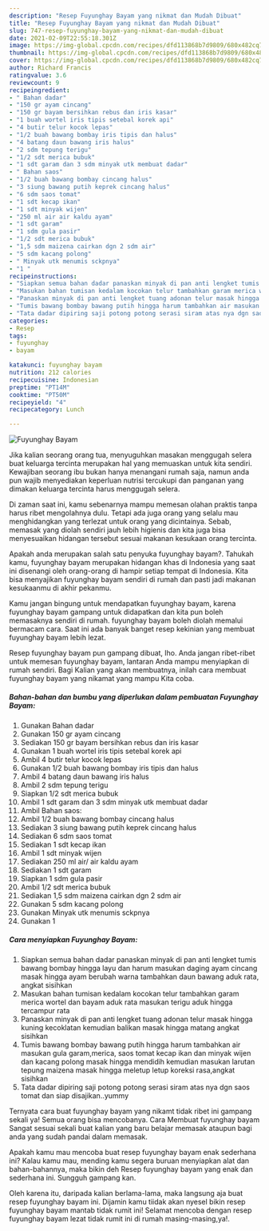 ```yaml
---
description: "Resep Fuyunghay Bayam yang nikmat dan Mudah Dibuat"
title: "Resep Fuyunghay Bayam yang nikmat dan Mudah Dibuat"
slug: 747-resep-fuyunghay-bayam-yang-nikmat-dan-mudah-dibuat
date: 2021-02-09T22:55:18.301Z
image: https://img-global.cpcdn.com/recipes/dfd113868b7d9809/680x482cq70/fuyunghay-bayam-foto-resep-utama.jpg
thumbnail: https://img-global.cpcdn.com/recipes/dfd113868b7d9809/680x482cq70/fuyunghay-bayam-foto-resep-utama.jpg
cover: https://img-global.cpcdn.com/recipes/dfd113868b7d9809/680x482cq70/fuyunghay-bayam-foto-resep-utama.jpg
author: Richard Francis
ratingvalue: 3.6
reviewcount: 9
recipeingredient:
- " Bahan dadar"
- "150 gr ayam cincang"
- "150 gr bayam bersihkan rebus dan iris kasar"
- "1 buah wortel iris tipis setebal korek api"
- "4 butir telur kocok lepas"
- "1/2 buah bawang bombay iris tipis dan halus"
- "4 batang daun bawang iris halus"
- "2 sdm tepung terigu"
- "1/2 sdt merica bubuk"
- "1 sdt garam dan 3 sdm minyak utk membuat dadar"
- " Bahan saos"
- "1/2 buah bawang bombay cincang halus"
- "3 siung bawang putih keprek cincang halus"
- "6 sdm saos tomat"
- "1 sdt kecap ikan"
- "1 sdt minyak wijen"
- "250 ml air air kaldu ayam"
- "1 sdt garam"
- "1 sdm gula pasir"
- "1/2 sdt merica bubuk"
- "1,5 sdm maizena cairkan dgn 2 sdm air"
- "5 sdm kacang polong"
- " Minyak utk menumis sckpnya"
- "1 "
recipeinstructions:
- "Siapkan semua bahan dadar panaskan minyak di pan anti lengket tumis bawang bombay hingga layu dan harum masukan daging ayam cincang masak hingga ayam berubah warna tambahkan daun bawang aduk rata, angkat sisihkan"
- "Masukan bahan tumisan kedalam kocokan telur tambahkan garam merica wortel dan bayam aduk rata masukan terigu aduk hingga tercampur rata"
- "Panaskan minyak di pan anti lengket tuang adonan telur masak hingga kuning kecoklatan kemudian balikan masak hingga matang angkat sisihkan"
- "Tumis bawang bombay bawang putih hingga harum tambahkan air masukan gula garam,merica, saos tomat kecap ikan dan minyak wijen dan kacang polong masak hingga mendidih kemudian masukan larutan tepung maizena masak hingga meletup letup koreksi rasa,angkat sisihkan"
- "Tata dadar dipiring saji potong potong serasi siram atas nya dgn saos tomat dan siap disajikan..yummy"
categories:
- Resep
tags:
- fuyunghay
- bayam

katakunci: fuyunghay bayam 
nutrition: 212 calories
recipecuisine: Indonesian
preptime: "PT14M"
cooktime: "PT50M"
recipeyield: "4"
recipecategory: Lunch

---
```



![Fuyunghay Bayam](https://img-global.cpcdn.com/recipes/dfd113868b7d9809/680x482cq70/fuyunghay-bayam-foto-resep-utama.jpg)

Jika kalian seorang orang tua, menyuguhkan masakan menggugah selera buat keluarga tercinta merupakan hal yang memuaskan untuk kita sendiri. Kewajiban seorang ibu bukan hanya menangani rumah saja, namun anda pun wajib menyediakan keperluan nutrisi tercukupi dan panganan yang dimakan keluarga tercinta harus menggugah selera.

Di zaman  saat ini, kamu sebenarnya mampu memesan olahan praktis tanpa harus ribet mengolahnya dulu. Tetapi ada juga orang yang selalu mau menghidangkan yang terlezat untuk orang yang dicintainya. Sebab, memasak yang diolah sendiri jauh lebih higienis dan kita juga bisa menyesuaikan hidangan tersebut sesuai makanan kesukaan orang tercinta. 



Apakah anda merupakan salah satu penyuka fuyunghay bayam?. Tahukah kamu, fuyunghay bayam merupakan hidangan khas di Indonesia yang saat ini disenangi oleh orang-orang di hampir setiap tempat di Indonesia. Kita bisa menyajikan fuyunghay bayam sendiri di rumah dan pasti jadi makanan kesukaanmu di akhir pekanmu.

Kamu jangan bingung untuk mendapatkan fuyunghay bayam, karena fuyunghay bayam gampang untuk didapatkan dan kita pun boleh memasaknya sendiri di rumah. fuyunghay bayam boleh diolah memalui bermacam cara. Saat ini ada banyak banget resep kekinian yang membuat fuyunghay bayam lebih lezat.

Resep fuyunghay bayam pun gampang dibuat, lho. Anda jangan ribet-ribet untuk memesan fuyunghay bayam, lantaran Anda mampu menyiapkan di rumah sendiri. Bagi Kalian yang akan membuatnya, inilah cara membuat fuyunghay bayam yang nikamat yang mampu Kita coba.

<!--inarticleads1-->

##### Bahan-bahan dan bumbu yang diperlukan dalam pembuatan Fuyunghay Bayam:

1. Gunakan  Bahan dadar
1. Gunakan 150 gr ayam cincang
1. Sediakan 150 gr bayam bersihkan rebus dan iris kasar
1. Gunakan 1 buah wortel iris tipis setebal korek api
1. Ambil 4 butir telur kocok lepas
1. Gunakan 1/2 buah bawang bombay iris tipis dan halus
1. Ambil 4 batang daun bawang iris halus
1. Ambil 2 sdm tepung terigu
1. Siapkan 1/2 sdt merica bubuk
1. Ambil 1 sdt garam dan 3 sdm minyak utk membuat dadar
1. Ambil  Bahan saos:
1. Ambil 1/2 buah bawang bombay cincang halus
1. Sediakan 3 siung bawang putih keprek cincang halus
1. Sediakan 6 sdm saos tomat
1. Sediakan 1 sdt kecap ikan
1. Ambil 1 sdt minyak wijen
1. Sediakan 250 ml air/ air kaldu ayam
1. Sediakan 1 sdt garam
1. Siapkan 1 sdm gula pasir
1. Ambil 1/2 sdt merica bubuk
1. Sediakan 1,5 sdm maizena cairkan dgn 2 sdm air
1. Gunakan 5 sdm kacang polong
1. Gunakan  Minyak utk menumis sckpnya
1. Gunakan 1 




<!--inarticleads2-->

##### Cara menyiapkan Fuyunghay Bayam:

1. Siapkan semua bahan dadar panaskan minyak di pan anti lengket tumis bawang bombay hingga layu dan harum masukan daging ayam cincang masak hingga ayam berubah warna tambahkan daun bawang aduk rata, angkat sisihkan
1. Masukan bahan tumisan kedalam kocokan telur tambahkan garam merica wortel dan bayam aduk rata masukan terigu aduk hingga tercampur rata
1. Panaskan minyak di pan anti lengket tuang adonan telur masak hingga kuning kecoklatan kemudian balikan masak hingga matang angkat sisihkan
1. Tumis bawang bombay bawang putih hingga harum tambahkan air masukan gula garam,merica, saos tomat kecap ikan dan minyak wijen dan kacang polong masak hingga mendidih kemudian masukan larutan tepung maizena masak hingga meletup letup koreksi rasa,angkat sisihkan
1. Tata dadar dipiring saji potong potong serasi siram atas nya dgn saos tomat dan siap disajikan..yummy




Ternyata cara buat fuyunghay bayam yang nikamt tidak ribet ini gampang sekali ya! Semua orang bisa mencobanya. Cara Membuat fuyunghay bayam Sangat sesuai sekali buat kalian yang baru belajar memasak ataupun bagi anda yang sudah pandai dalam memasak.

Apakah kamu mau mencoba buat resep fuyunghay bayam enak sederhana ini? Kalau kamu mau, mending kamu segera buruan menyiapkan alat dan bahan-bahannya, maka bikin deh Resep fuyunghay bayam yang enak dan sederhana ini. Sungguh gampang kan. 

Oleh karena itu, daripada kalian berlama-lama, maka langsung aja buat resep fuyunghay bayam ini. Dijamin kamu tiidak akan nyesel bikin resep fuyunghay bayam mantab tidak rumit ini! Selamat mencoba dengan resep fuyunghay bayam lezat tidak rumit ini di rumah masing-masing,ya!.

